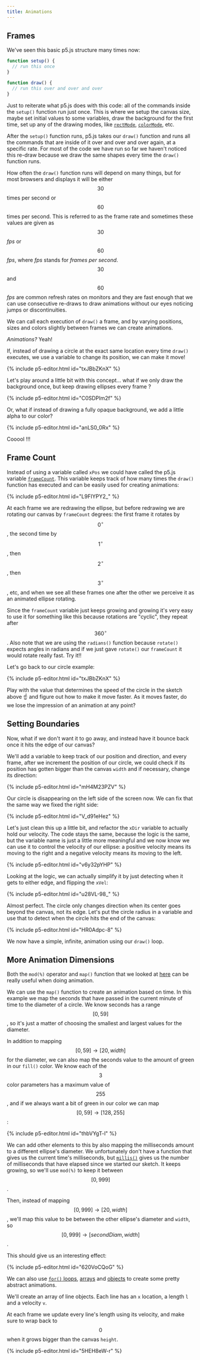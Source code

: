 ```yaml
---
title: Animations
---
```

## Frames

We've seen this basic p5.js structure many times now:
```js
function setup() {
  // run this once
}

function draw() {
  // run this over and over and over
}
```

Just to reiterate what p5.js does with this code: all of the commands inside the `setup()` function run just once. This is where we setup the canvas size, maybe set initial values to some variables, draw the background for the first time, set up any of the drawing modes, like [`rectMode`](https://p5js.org/reference/#/p5/rectMode), [`colorMode`](https://p5js.org/reference/#/p5/colorMode), etc.

After the `setup()` function runs, p5.js takes our `draw()` function and runs all the commands that are inside of it over and over and over again, at a specific rate. For most of the code we have run so far we haven't noticed this re-draw because we draw the same shapes every time the `draw()` function runs.

How often the `draw()` function runs will depend on many things, but for most browsers and displays it will be either $$30$$ times per second or $$60$$ times per second. This is referred to as the frame rate and sometimes these values are given as $$30$$ *fps* or $$60$$ *fps*, where *fps* stands for *frames per second*. $$30$$ and $$60$$ *fps* are common refresh rates on monitors and they are fast enough that we can use consecutive re-draws to draw animations without our eyes noticing jumps or discontinuities.

We can call each execution of `draw()` a frame, and by varying positions, sizes and colors slightly between frames we can create animations.

*Animations?* Yeah!

If, instead of drawing a circle at the exact same location every time `draw()` executes, we use a variable to change its position, we can make it move!

{% include p5-editor.html id="txJBbZKnX" %}

Let's play around a little bit with this concept... what if we only draw the background once, but keep drawing ellipses every frame ?

{% include p5-editor.html id="C0SDPIm2f" %}

Or, what if instead of drawing a fully opaque background, we add a little alpha to our color?

{% include p5-editor.html id="anLS0_0Rx" %}

Cooool !!!

## Frame Count

Instead of using a variable called `xPos` we could have called the p5.js variable [`frameCount`](https://p5js.org/reference/#/p5/frameCount). This variable keeps track of how many times the `draw()` function has executed and can be easily used for creating animations:

{% include p5-editor.html id="L9FIYPY2_" %}

At each frame we are redrawing the ellipse, but before redrawing we are rotating our canvas by `frameCount` degrees: the first frame it rotates by $$0^\circ$$, the second time by $$1^\circ$$, then $$2^\circ$$, then $$3^\circ$$, etc, and when we see all these frames one after the other we perceive it as an animated ellipse rotating.

Since the `frameCount` variable just keeps growing and growing it's very easy to use it for something like this because rotations are "cyclic", they repeat after $$360^\circ$$. Also note that we are using the `radians()` function because `rotate()` expects angles in radians and if we just gave `rotate()` our `frameCount` it would rotate really fast. Try it!!

Let's go back to our circle example:

{% include p5-editor.html id="txJBbZKnX" %}

Play with the value that determines the speed of the circle in the sketch above ☝️ and figure out how to make it move faster. As it moves faster, do we lose the impression of an animation at any point?

## Setting Boundaries

Now, what if we don't want it to go away, and instead have it bounce back once it hits the edge of our canvas?

We'll add a variable to keep track of our position and direction, and every frame, after we increment the position of our circle, we could check if its position has gotten bigger than the canvas `width` and if necessary, change its direction:

{% include p5-editor.html id="mH4M23PZV" %}

Our circle is disappearing on the left side of the screen now. We can fix that the same way we fixed the right side:

{% include p5-editor.html id="V_d91eHez" %}

Let's just clean this up a little bit, and refactor the `xDir` variable to actually hold our velocity. The code stays the same, because the logic is the same, but the variable name is just a little more meaningful and we now know we can use it to control the velocity of our ellipse: a positive velocity means its moving to the right and a negative velocity means its moving to the left.

{% include p5-editor.html id="v6y32pYHP" %}

Looking at the logic, we can actually simplify it by just detecting when it gets to either edge, and flipping the `xVel`:

{% include p5-editor.html id="u28VL-98_" %}

Almost perfect. The circle only changes direction when its center goes beyond the canvas, not its edge. Let's put the circle radius in a variable and use that to detect when the circle hits the end of the canvas:

{% include p5-editor.html id="HR0Adpc-8" %}

We now have a simple, infinite, animation using our `draw()` loop.

## More Animation Dimensions

Both the `mod(%)` operator and `map()` function that we looked at [here](../maths/) can be really useful when doing animation.

We can use the `map()` function to create an animation based on time. In this example we map the seconds that have passed in the current minute of time to the diameter of a circle. We know seconds has a range $$[0, 59]$$, so it's just a matter of choosing the smallest and largest values for the diameter.

In addition to mapping $$[0, 59] \rightarrow [20, width]$$ for the diameter, we can also map the seconds value to the amount of green in our `fill()` color. We know each of the $$3$$ color parameters has a maximum value of $$255$$, and if we always want a bit of green in our color we can map $$[0, 59] \rightarrow [128, 255]$$:

{% include p5-editor.html id="thbVYgT-l" %}

We can add other elements to this by also mapping the milliseconds amount to a different ellipse's diameter. We unfortunately don't have a function that gives us the current time's milliseconds, but [`millis()`](https://p5js.org/reference/#/p5/millis) gives us the number of milliseconds that have elapsed since we started our sketch. It keeps growing, so we'll use `mod(%)` to keep it between $$[0, 999]$$.

Then, instead of mapping $$[0, 999] \rightarrow [20, width]$$, we'll map this value to be between the other ellipse's diameter and `width`, so $$[0, 999] \rightarrow [secondDiam, width]$$.

This should give us an interesting effect:

{% include p5-editor.html id="620VoCQoG" %}

We can also use [`for()` loops](../../coding/counters/), [arrays](../../coding/arrays/) and [objects](../../coding/objects/) to create some pretty abstract animations.

We'll create an array of line objects. Each line has an `x` location, a length `l` and a velocity `v`.

At each frame we update every line's length using its velocity, and make sure to wrap back to $$0$$ when it grows bigger than the canvas `height`.

{% include p5-editor.html id="5HEH8eW-r" %}
